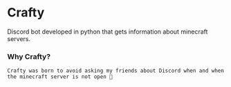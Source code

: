 # Crafty
Discord bot developed in python that gets information about minecraft servers.

### Why Crafty? 
```
Crafty was born to avoid asking my friends about Discord when and when the minecraft server is not open 🐸
```
